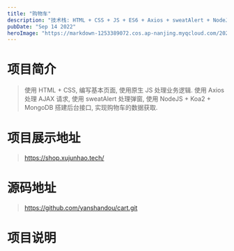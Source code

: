 ```yaml
---
title: "购物车"
description: "技术栈: HTML + CSS + JS + ES6 + Axios + sweatAlert + NodeJS + MongoDB + Koa2"
pubDate: "Sep 14 2022"
heroImage: "https://markdown-1253389072.cos.ap-nanjing.myqcloud.com/202309221359255.png"
---
```


# 项目简介

> 使用 HTML + CSS, 编写基本页面, 使用原生 JS 处理业务逻辑. 使用 Axios 处理 AJAX 请求, 使用 sweatAlert 处理弹窗, 使用 NodeJS + Koa2 + MongoDB 搭建后台接口, 实现购物车的数据获取.

# 项目展示地址

> https://shop.xujunhao.tech/

# 源码地址

> https://github.com/yanshandou/cart.git

# 项目说明
